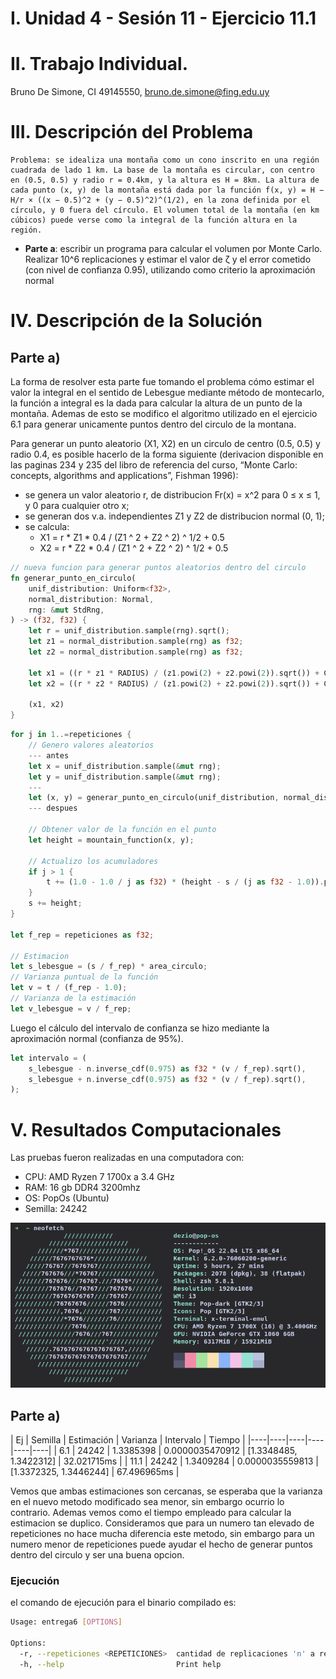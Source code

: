 # I. Unidad 4 - Sesión 11 -  Ejercicio 11.1

# II. Trabajo Individual.

Bruno De Simone, CI 49145550, bruno.de.simone@fing.edu.uy

# III. Descripción del Problema
```
Problema: se idealiza una montaña como un cono inscrito en una región cuadrada de lado 1 km. La base de la montaña es circular, con centro en (0.5, 0.5) y radio r = 0.4km, y la altura es H = 8km. La altura de cada punto (x, y) de la montaña está dada por la función f(x, y) = H − H/r × ((x − 0.5)^2 + (y − 0.5)^2)^(1/2), en la zona definida por el círculo, y 0 fuera del círculo. El volumen total de la montaña (en km cúbicos) puede verse como la integral de la función altura en la región.
```
- **Parte a**: escribir un programa para calcular el volumen por Monte Carlo. Realizar 10^6 replicaciones y estimar el valor de ζ y el error cometido (con nivel de confianza 0.95), utilizando como criterio la aproximación normal

# IV. Descripción de la Solución

## Parte a)
La forma de resolver esta parte fue tomando el problema cómo estimar el valor la integral en el sentido de Lebesgue mediante método de montecarlo, la función a integral es la dada para calcular la altura de un punto de la montaña. Ademas de esto se modifico el algoritmo utilizado en el ejercicio 6.1 para generar unicamente puntos dentro del circulo de la montana.

Para generar un punto aleatorio (X1, X2) en un circulo de centro (0.5, 0.5) y
radio 0.4, es posible hacerlo de la forma siguiente (derivacion disponible en
las paginas 234 y 235 del libro de referencia del curso, “Monte Carlo:
concepts, algorithms and applications”, Fishman 1996):

* se genera un valor aleatorio r, de distribucion Fr(x) = x^2 para 0 ≤ x ≤ 1, y 0 para cualquier otro x;
* se generan dos v.a. independientes Z1 y Z2 de distribucion normal (0, 1);
* se calcula:
  * X1 = r * Z1 * 0.4 / (Z1 ^ 2 + Z2 ^ 2) ^ 1/2 + 0.5
  * X2 = r * Z2 * 0.4 / (Z1 ^ 2 + Z2 ^ 2) ^ 1/2 + 0.5


```rust
// nueva funcion para generar puntos aleatorios dentro del circulo
fn generar_punto_en_circulo(
    unif_distribution: Uniform<f32>,
    normal_distribution: Normal,
    rng: &mut StdRng,
) -> (f32, f32) {
    let r = unif_distribution.sample(rng).sqrt();
    let z1 = normal_distribution.sample(rng) as f32;
    let z2 = normal_distribution.sample(rng) as f32;

    let x1 = ((r * z1 * RADIUS) / (z1.powi(2) + z2.powi(2)).sqrt()) + CENTER.0;
    let x2 = ((r * z2 * RADIUS) / (z1.powi(2) + z2.powi(2)).sqrt()) + CENTER.1;

    (x1, x2)
}
```

```rust
for j in 1..=repeticiones {
    // Genero valores aleatorios
    --- antes
    let x = unif_distribution.sample(&mut rng);
    let y = unif_distribution.sample(&mut rng);
    ---
    let (x, y) = generar_punto_en_circulo(unif_distribution, normal_distribution, &mut rng);
    --- despues

    // Obtener valor de la función en el punto
    let height = mountain_function(x, y);

    // Actualizo los acumuladores
    if j > 1 {
        t += (1.0 - 1.0 / j as f32) * (height - s / (j as f32 - 1.0)).powi(2);
    }
    s += height;
}

let f_rep = repeticiones as f32;

// Estimacion
let s_lebesgue = (s / f_rep) * area_circulo;
// Varianza puntual de la función
let v = t / (f_rep - 1.0);
// Varianza de la estimación
let v_lebesgue = v / f_rep;
```

Luego el cálculo del intervalo de confianza se hizo mediante la aproximación normal (confianza de 95%).
```rust
let intervalo = (
    s_lebesgue - n.inverse_cdf(0.975) as f32 * (v / f_rep).sqrt(),
    s_lebesgue + n.inverse_cdf(0.975) as f32 * (v / f_rep).sqrt(),
);
```
# V. Resultados Computacionales

Las pruebas fueron realizadas en una computadora con:
<ul>
<li>CPU: AMD Ryzen 7 1700x a 3.4 GHz</li>
<li>RAM: 16 gb DDR4 3200mhz</li>
<li>OS: PopOs (Ubuntu)</li>
<li>Semilla: 24242</li>
</ul>

![](./../pc.png)

## Parte a)

| Ej | Semilla | Estimación | Varianza | Intervalo | Tiempo |
       |----|----|----|----|----|----|
| 6.1 | 24242 | 1.3385398 | 0.0000035470912 | [1.3348485, 1.3422312] | 32.021715ms |
| 11.1 | 24242 | 1.3409284 | 0.0000035559813 | [1.3372325, 1.3446244] | 67.496965ms |

Vemos que ambas estimaciones son cercanas, se esperaba que la varianza en el nuevo metodo modificado sea menor, sin embargo ocurrio lo contrario. Ademas vemos como el tiempo empleado para calcular la estimacion se duplico. Consideramos que para un numero tan elevado de repeticiones no hace mucha diferencia este metodo, sin embargo para un numero menor de repeticiones puede ayudar el hecho de generar puntos dentro del circulo y ser una buena opcion.

### Ejecución
el comando de ejecución para el binario compilado es:
```bash
Usage: entrega6 [OPTIONS]

Options:
  -r, --repeticiones <REPETICIONES>  cantidad de replicaciones 'n' a realizar [default: 1000000]
  -h, --help                         Print help
```
